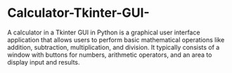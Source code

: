 # Calculator-Tkinter-GUI-
A calculator in a Tkinter GUI in Python is a graphical user interface application that allows users to perform basic mathematical operations like addition, subtraction, multiplication, and division. It typically consists of a window with buttons for numbers, arithmetic operators, and an area to display input and results.
